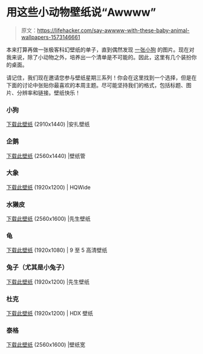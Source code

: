 # 用这些小动物壁纸说“Awwww”

> 原文：<https://lifehacker.com/say-awwww-with-these-baby-animal-wallpapers-1573146661>

本来打算再做一张极客科幻壁纸的单子，直到偶然发现 [一张小狗](http://imgur.com/gallery/CCtm4) 的图片。现在对我来说，除了小动物之外，培养出一个清单是不可能的。因此，这里有几个装扮你的桌面。



请记住，我们现在邀请您参与壁纸星期三系列！你会在这里找到一个选择，但是在下面的讨论中张贴你最喜欢的本周主题。尽可能坚持我们的格式，包括标题、图片、分辨率和链接。壁纸快乐！

### 小狗

[下载此壁纸](http://www.anzawallpaper.com/kissing-wallpaper-122-hd-wallpaper.html/kissing-wallpaper-122-hd-wallpaper) (2910x1440) |安扎壁纸

### 企鹅

[下载此壁纸](http://wallpapertube.com/animals/wonderful-baby-penguin-wallpaper) (2560x1440) |壁纸管

### 大象

[下载此壁纸](http://hqwide.com/nature-animals-grass-baby-elephant-egrets-wallpaper-22144/) (1920x1200) | HQWide

### 水獭皮

[下载此壁纸](http://www.mrwallpaper.com/wallpapers/otter-cute-2560x1600.jpg) (2560x1600) |先生壁纸

### 龟

[下载此壁纸](http://www.9to5hdwallpapers.com/sad-baby-turtle-animal-wallpaper/) (1920x1080) | 9 至 5 高清壁纸

### 兔子（尤其是小兔子）

[下载此壁纸](http://www.mrwallpaper.com/view/Rabbits-Kiss-1920x1200/) (1920x1200) |先生壁纸

### 杜克

[下载此壁纸](http://www.hdxwallpapers.com/baby_duck_wallpaper) (1920x1200) | HDX 壁纸

### 泰格

[下载此壁纸](http://wallpaperswide.com/tiger_cub-wallpapers.html) (2560x1600) |壁纸宽